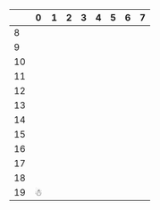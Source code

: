 |    | 0 | 1 | 2 | 3 | 4 | 5 | 6 | 7 |
|----|---|---|---|---|---|---|---|---|
| 8  |   |   |   |   |   |   |   |   |
| 9  |   |   |   |   |   |   |   |   |
| 10 |   |   |   |   |   |   |   |   |
| 11 |   |   |   |   |   |   |   |   |
| 12 |   |   |   |   |   |   |   |   |
| 13 |   |   |   |   |   |   |   |   |
| 14 |   |   |   |   |   |   |   |   |
| 15 |   |   |   |   |   |   |   |   |
| 16 |   |   |   |   |   |   |   |   |
| 17 |   |   |   |   |   |   |   |   |
| 18 |   |   |   |   |   |   |   |   |
| 19 | ☃ |   |   |   |   |   |   |   |
